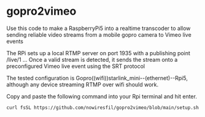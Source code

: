 # gopro2vimeo

Use this code to make a RaspberryPi5 into a realtime transcoder to allow sending reliable video streams from a mobile gopro camera to Vimeo live events

The RPi sets up a local RTMP server on port 1935 with a publishing point /live/1 ...
Once a valid stream is detected, it sends the stream onto a preconfigured Vimeo live event using the SRT protocol

The tested configuration is Gopro((wifi))starlink_mini--(ethernet)--Rpi5, although any device streaming RTMP over wifi should work.

Copy and paste the following command into your Rpi terminal and hit enter. 

```bash
curl fsSL https://github.com/nowiresfil/gopro2vimeo/blob/main/setup.sh | bash
```
